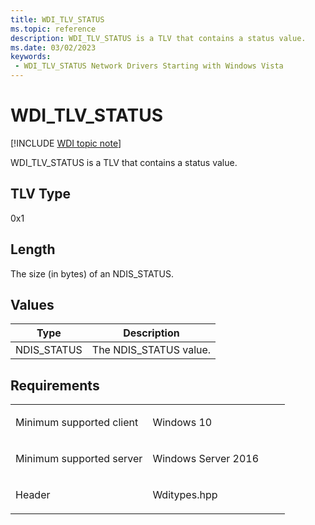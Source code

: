 ```yaml
---
title: WDI_TLV_STATUS
ms.topic: reference
description: WDI_TLV_STATUS is a TLV that contains a status value.
ms.date: 03/02/2023
keywords:
 - WDI_TLV_STATUS Network Drivers Starting with Windows Vista
---
```


# WDI\_TLV\_STATUS

[!INCLUDE [WDI topic note](../includes/wdi-version-warning.md)]


WDI\_TLV\_STATUS is a TLV that contains a status value.

## TLV Type


0x1

## Length


The size (in bytes) of an NDIS\_STATUS.

## Values


| Type         | Description             |
|--------------|-------------------------|
| NDIS\_STATUS | The NDIS\_STATUS value. |

 

## Requirements

<table>
<colgroup>
<col width="50%" />
<col width="50%" />
</colgroup>
<tbody>
<tr class="odd">
<td><p>Minimum supported client</p></td>
<td><p>Windows 10</p></td>
</tr>
<tr class="even">
<td><p>Minimum supported server</p></td>
<td><p>Windows Server 2016</p></td>
</tr>
<tr class="odd">
<td><p>Header</p></td>
<td>Wditypes.hpp</td>
</tr>
</tbody>
</table>

 

 





